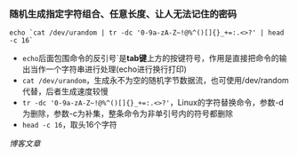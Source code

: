 ### 随机生成指定字符组合、任意长度、让人无法记住的密码

```shell
echo `cat /dev/urandom | tr -dc '0-9a-zA-Z~!@%^()[]{}_+=:.<>?' | head -c 16`

```

- `echo`后面包围命令的反引号`是**tab键**上方的按键符号，作用是直接把命令的输出当作一个字符串进行处理(echo进行换行打印)
- `cat /dev/urandom`，生成永不为空的随机字节数据流，也可使用/dev/random代替，后者生成速度较慢
- `tr -dc '0-9a-zA-Z~!@%^()[]{}_+=:.<>?'`，Linux的字符替换命令，参数-d为删除，参数-c为补集，整条命令为非单引号内的符号都删除
- `head -c 16`，取头16个字符



*博客文章*